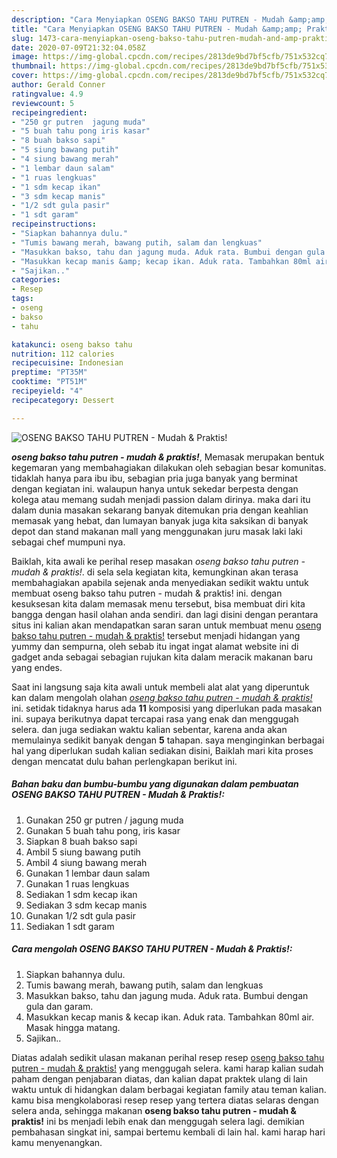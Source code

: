```yaml
---
description: "Cara Menyiapkan OSENG BAKSO TAHU PUTREN - Mudah &amp;amp; Praktis! yang Enak"
title: "Cara Menyiapkan OSENG BAKSO TAHU PUTREN - Mudah &amp;amp; Praktis! yang Enak"
slug: 1473-cara-menyiapkan-oseng-bakso-tahu-putren-mudah-and-amp-praktis-yang-enak
date: 2020-07-09T21:32:04.058Z
image: https://img-global.cpcdn.com/recipes/2813de9bd7bf5cfb/751x532cq70/oseng-bakso-tahu-putren-mudah-praktis-foto-resep-utama.jpg
thumbnail: https://img-global.cpcdn.com/recipes/2813de9bd7bf5cfb/751x532cq70/oseng-bakso-tahu-putren-mudah-praktis-foto-resep-utama.jpg
cover: https://img-global.cpcdn.com/recipes/2813de9bd7bf5cfb/751x532cq70/oseng-bakso-tahu-putren-mudah-praktis-foto-resep-utama.jpg
author: Gerald Conner
ratingvalue: 4.9
reviewcount: 5
recipeingredient:
- "250 gr putren  jagung muda"
- "5 buah tahu pong iris kasar"
- "8 buah bakso sapi"
- "5 siung bawang putih"
- "4 siung bawang merah"
- "1 lembar daun salam"
- "1 ruas lengkuas"
- "1 sdm kecap ikan"
- "3 sdm kecap manis"
- "1/2 sdt gula pasir"
- "1 sdt garam"
recipeinstructions:
- "Siapkan bahannya dulu."
- "Tumis bawang merah, bawang putih, salam dan lengkuas"
- "Masukkan bakso, tahu dan jagung muda. Aduk rata. Bumbui dengan gula dan garam."
- "Masukkan kecap manis &amp; kecap ikan. Aduk rata. Tambahkan 80ml air. Masak hingga matang."
- "Sajikan.."
categories:
- Resep
tags:
- oseng
- bakso
- tahu

katakunci: oseng bakso tahu 
nutrition: 112 calories
recipecuisine: Indonesian
preptime: "PT35M"
cooktime: "PT51M"
recipeyield: "4"
recipecategory: Dessert

---
```



![OSENG BAKSO TAHU PUTREN - Mudah &amp; Praktis!](https://img-global.cpcdn.com/recipes/2813de9bd7bf5cfb/751x532cq70/oseng-bakso-tahu-putren-mudah-praktis-foto-resep-utama.jpg)

<b><i>oseng bakso tahu putren - mudah &amp; praktis!</i></b>, Memasak merupakan bentuk kegemaran yang membahagiakan dilakukan oleh sebagian besar komunitas. tidaklah hanya para ibu ibu, sebagian pria juga banyak yang berminat dengan kegiatan ini. walaupun hanya untuk sekedar berpesta dengan kolega atau memang sudah menjadi passion dalam dirinya. maka dari itu dalam dunia masakan sekarang banyak ditemukan pria dengan keahlian memasak yang hebat, dan lumayan banyak juga kita saksikan di banyak depot dan stand makanan mall yang menggunakan juru masak laki laki sebagai chef mumpuni nya.

Baiklah, kita awali ke perihal resep masakan <i>oseng bakso tahu putren - mudah &amp; praktis!</i>. di sela sela kegiatan kita, kemungkinan akan terasa membahagiakan apabila sejenak anda menyediakan sedikit waktu untuk membuat oseng bakso tahu putren - mudah &amp; praktis! ini. dengan kesuksesan kita dalam memasak menu tersebut, bisa membuat diri kita bangga dengan hasil olahan anda sendiri. dan lagi disini dengan perantara situs ini kalian akan mendapatkan saran saran untuk membuat menu <u>oseng bakso tahu putren - mudah &amp; praktis!</u> tersebut menjadi hidangan yang yummy dan sempurna, oleh sebab itu ingat ingat alamat website ini di gadget anda sebagai sebagian rujukan kita dalam meracik makanan baru yang endes.




Saat ini langsung saja kita awali untuk membeli alat alat yang diperuntuk kan dalam mengolah olahan <u><i>oseng bakso tahu putren - mudah &amp; praktis!</i></u> ini. setidak tidaknya harus ada <b>11</b> komposisi yang diperlukan pada masakan ini. supaya berikutnya dapat tercapai rasa yang enak dan menggugah selera. dan juga sediakan waktu kalian sebentar, karena anda akan memulainya sedikit banyak dengan <b>5</b> tahapan. saya menginginkan berbagai hal yang diperlukan sudah kalian sediakan disini, Baiklah mari kita proses dengan mencatat dulu bahan perlengkapan berikut ini.

<!--inarticleads1-->

##### Bahan baku dan bumbu-bumbu yang digunakan dalam pembuatan OSENG BAKSO TAHU PUTREN - Mudah &amp; Praktis!:

1. Gunakan 250 gr putren / jagung muda
1. Gunakan 5 buah tahu pong, iris kasar
1. Siapkan 8 buah bakso sapi
1. Ambil 5 siung bawang putih
1. Ambil 4 siung bawang merah
1. Gunakan 1 lembar daun salam
1. Gunakan 1 ruas lengkuas
1. Sediakan 1 sdm kecap ikan
1. Sediakan 3 sdm kecap manis
1. Gunakan 1/2 sdt gula pasir
1. Sediakan 1 sdt garam




<!--inarticleads2-->

##### Cara mengolah OSENG BAKSO TAHU PUTREN - Mudah &amp; Praktis!:

1. Siapkan bahannya dulu.
1. Tumis bawang merah, bawang putih, salam dan lengkuas
1. Masukkan bakso, tahu dan jagung muda. Aduk rata. Bumbui dengan gula dan garam.
1. Masukkan kecap manis &amp; kecap ikan. Aduk rata. Tambahkan 80ml air. Masak hingga matang.
1. Sajikan..




Diatas adalah sedikit ulasan makanan perihal resep resep <u>oseng bakso tahu putren - mudah &amp; praktis!</u> yang menggugah selera. kami harap kalian sudah paham dengan penjabaran diatas, dan kalian dapat praktek ulang di lain waktu untuk di hidangkan dalam berbagai kegiatan family atau teman kalian. kamu bisa mengkolaborasi resep resep yang tertera diatas selaras dengan selera anda, sehingga makanan <b>oseng bakso tahu putren - mudah &amp; praktis!</b> ini bs menjadi lebih enak dan menggugah selera lagi. demikian pembahasan singkat ini, sampai bertemu kembali di lain hal. kami harap hari kamu menyenangkan.
